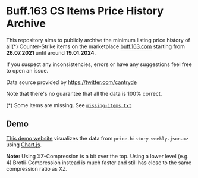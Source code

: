 # Buff.163 CS Items Price History Archive

This repository aims to publicly archive the minimum listing price history of all(*)
Counter-Strike items on the marketplace [buff.163.com](https://buff.163.com/) starting 
from **26.07.2021** until around **19.01.2024**.

If you suspect any inconsistencies, errors or have any suggestions feel free to open an issue.

Data source provided by https://twitter.com/cantryde

Note that there's no guarantee that all the data is 100% correct.

(*) Some items are missing. See [`missing-items.txt`](https://github.com/atalantus/buff-price-history-archive/blob/main/missing-items.txt)

## Demo
[This demo website](https://atalantus.github.io/buff-price-history-archive/) visualizes the data from `price-history-weekly.json.xz` using [Chart.js](https://www.chartjs.org/).

**Note:** Using XZ-Compression is a bit over the top. Using a lower level (e.g. 4) Brotli-Compression instead is much faster and still
has close to the same compression ratio as XZ.
